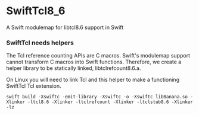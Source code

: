 # SwiftTcl8_6

A Swift modulemap for libtcl8.6 support in Swift

### SwiftTcl needs helpers

The Tcl reference counting APIs are C macros.  Swift's modulemap support cannot transform C macros into Swift functions.
Therefore, we create a helper library to be statically linked, libtclrefcount8.6.a.

On Linux you will need to link Tcl and this helper to make a functioning SwiftTcl Tcl extension.

```
swift build -Xswiftc -emit-library -Xswiftc -o -Xswiftc libBanana.so -Xlinker -ltcl8.6 -Xlinker -ltclrefcount -Xlinker -ltclstub8.6 -Xlinker -lz
```
